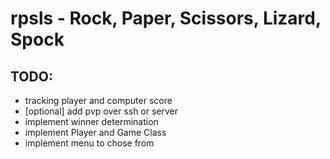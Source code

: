 # rpsls - Rock, Paper, Scissors, Lizard, Spock

## TODO:

- tracking player and computer score
- [optional] add pvp over ssh or server
- implement winner determination
- implement Player and Game Class
- implement menu to chose from
